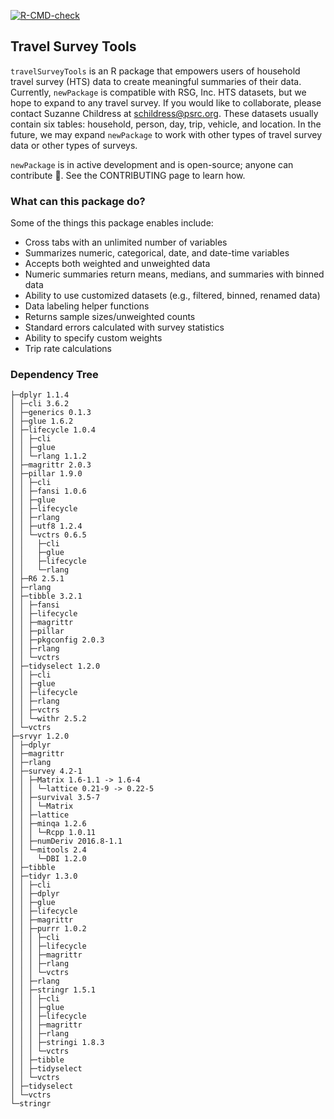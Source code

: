   <!-- badges: start -->
  [![R-CMD-check](https://github.com/RSGInc/travelSurveyTools/actions/workflows/R-CMD-check.yaml/badge.svg)](https://github.com/RSGInc/travelSurveyTools/actions/workflows/R-CMD-check.yaml)
  <!-- badges: end -->

## Travel Survey Tools
`travelSurveyTools` is an R package that empowers users of household travel survey (HTS) data to create meaningful summaries of their data. Currently, `newPackage` is compatible with RSG, Inc. HTS datasets, but we hope to expand to any travel survey. If you would like to collaborate, please contact Suzanne Childress at schildress@psrc.org. These datasets usually contain six tables: household, person, day, trip, vehicle, and location. In the future, we may expand `newPackage` to work with other types of travel survey data or other types of surveys.

`newPackage` is in active development and is open-source; anyone can contribute 🤝. See the CONTRIBUTING page to learn how.

### What can this package do?
Some of the things this package enables include:
* Cross tabs with an unlimited number of variables 
* Summarizes numeric, categorical, date, and date-time variables
* Accepts both weighted and unweighted data
* Numeric summaries return means, medians, and summaries with binned data
* Ability to use customized datasets (e.g., filtered, binned, renamed data)
* Data labeling helper functions
* Returns sample sizes/unweighted counts
* Standard errors calculated with survey statistics
* Ability to specify custom weights
* Trip rate calculations

### Dependency Tree
```
├─dplyr 1.1.4
│ ├─cli 3.6.2
│ ├─generics 0.1.3
│ ├─glue 1.6.2
│ ├─lifecycle 1.0.4
│ │ ├─cli
│ │ ├─glue
│ │ └─rlang 1.1.2
│ ├─magrittr 2.0.3
│ ├─pillar 1.9.0
│ │ ├─cli
│ │ ├─fansi 1.0.6
│ │ ├─glue
│ │ ├─lifecycle
│ │ ├─rlang
│ │ ├─utf8 1.2.4
│ │ └─vctrs 0.6.5
│ │   ├─cli
│ │   ├─glue
│ │   ├─lifecycle
│ │   └─rlang
│ ├─R6 2.5.1
│ ├─rlang
│ ├─tibble 3.2.1
│ │ ├─fansi
│ │ ├─lifecycle
│ │ ├─magrittr
│ │ ├─pillar
│ │ ├─pkgconfig 2.0.3
│ │ ├─rlang
│ │ └─vctrs
│ ├─tidyselect 1.2.0
│ │ ├─cli
│ │ ├─glue
│ │ ├─lifecycle
│ │ ├─rlang
│ │ ├─vctrs
│ │ └─withr 2.5.2
│ └─vctrs
├─srvyr 1.2.0
│ ├─dplyr
│ ├─magrittr
│ ├─rlang
│ ├─survey 4.2-1
│ │ ├─Matrix 1.6-1.1 -> 1.6-4
│ │ │ └─lattice 0.21-9 -> 0.22-5
│ │ ├─survival 3.5-7 
│ │ │ └─Matrix
│ │ ├─lattice
│ │ ├─minqa 1.2.6
│ │ │ └─Rcpp 1.0.11
│ │ ├─numDeriv 2016.8-1.1
│ │ └─mitools 2.4
│ │   └─DBI 1.2.0
│ ├─tibble
│ ├─tidyr 1.3.0
│ │ ├─cli
│ │ ├─dplyr
│ │ ├─glue
│ │ ├─lifecycle
│ │ ├─magrittr
│ │ ├─purrr 1.0.2
│ │ │ ├─cli
│ │ │ ├─lifecycle
│ │ │ ├─magrittr
│ │ │ ├─rlang
│ │ │ └─vctrs
│ │ ├─rlang
│ │ ├─stringr 1.5.1
│ │ │ ├─cli
│ │ │ ├─glue
│ │ │ ├─lifecycle
│ │ │ ├─magrittr
│ │ │ ├─rlang
│ │ │ ├─stringi 1.8.3
│ │ │ └─vctrs
│ │ ├─tibble
│ │ ├─tidyselect
│ │ └─vctrs
│ ├─tidyselect
│ └─vctrs
└─stringr
```
